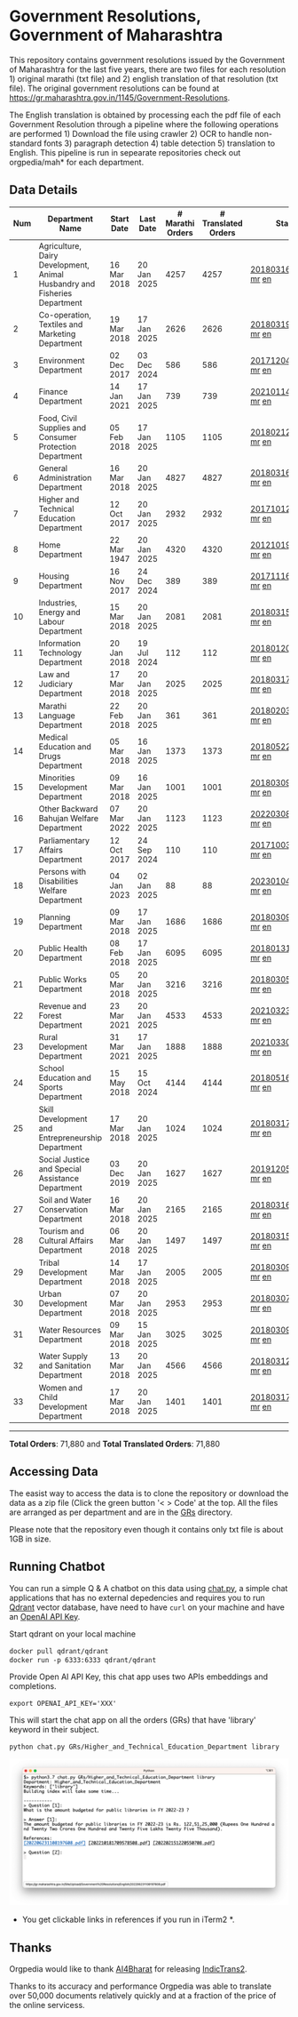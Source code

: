# Government Resolutions, Government of Maharashtra

This repository contains government resolutions issued by the Government of Maharashtra for the last five years, there are two files for each resolution 1) original marathi (txt file) and 2) english translation of that resolution (txt file). The original government resolutions can be found at https://gr.maharashtra.gov.in/1145/Government-Resolutions.

The English translation is obtained by processing each the pdf file of each Government Resolution through a pipeline where the following operations are performed 1) Download the file using crawler 2) OCR to handle non-standard fonts 3) paragraph detection 4) table  detection 5) translation to English. This pipeline is run in sepearate repositories check out orgpedia/mah* for each department.


## Data Details

| Num | Department Name | Start Date | Last Date | # Marathi Orders | # Translated Orders | Starting Order | Last Order |
| --- | --------------- | ---------- | --------- | ---------------- | ------------------- | -------------- | ---------- |
| 1 | Agriculture, Dairy Development, Animal Husbandry and Fisheries Department | 16 Mar 2018 | 20 Jan 2025 | 4257 | 4257 | [201803161624182101.pdf](https://gr.maharashtra.gov.in/Site/Upload/Government%20Resolutions/English/201803161624182101.pdf) [mr](GRs/Agriculture,_Dairy_Development,_Animal_Husbandry_and_Fisheries_Department/201803161624182101.pdf.mr.txt) [en](GRs/Agriculture,_Dairy_Development,_Animal_Husbandry_and_Fisheries_Department/201803161624182101.pdf.en.txt) | [202501201653532101.pdf](https://gr.maharashtra.gov.in/Site/Upload/Government%20Resolutions/English/202501201653532101.pdf) [mr](GRs/Agriculture,_Dairy_Development,_Animal_Husbandry_and_Fisheries_Department/202501201653532101.pdf.mr.txt) [en](GRs/Agriculture,_Dairy_Development,_Animal_Husbandry_and_Fisheries_Department/202501201653532101.pdf.en.txt) |
| 2 | Co-operation, Textiles and Marketing Department | 19 Mar 2018 | 17 Jan 2025 | 2626 | 2626 | [201803191257576702.pdf](https://gr.maharashtra.gov.in/Site/Upload/Government%20Resolutions/English/201803191257576702.pdf) [mr](GRs/Co-operation,_Textiles_and_Marketing_Department/201803191257576702.pdf.mr.txt) [en](GRs/Co-operation,_Textiles_and_Marketing_Department/201803191257576702.pdf.en.txt) | [202501171702597002.pdf](https://gr.maharashtra.gov.in/Site/Upload/Government%20Resolutions/English/202501171702597002.pdf) [mr](GRs/Co-operation,_Textiles_and_Marketing_Department/202501171702597002.pdf.mr.txt) [en](GRs/Co-operation,_Textiles_and_Marketing_Department/202501171702597002.pdf.en.txt) |
| 3 | Environment Department | 02 Dec 2017 | 03 Dec 2024 | 586 | 586 | [201712041147216904.pdf](https://gr.maharashtra.gov.in/Site/Upload/Government%20Resolutions/English/201712041147216904.pdf) [mr](GRs/Environment_Department/201712041147216904.pdf.mr.txt) [en](GRs/Environment_Department/201712041147216904.pdf.en.txt) | [202412031148104104.pdf](https://gr.maharashtra.gov.in/Site/Upload/Government%20Resolutions/English/202412031148104104.pdf) [mr](GRs/Environment_Department/202412031148104104.pdf.mr.txt) [en](GRs/Environment_Department/202412031148104104.pdf.en.txt) |
| 4 | Finance Department | 14 Jan 2021 | 17 Jan 2025 | 739 | 739 | [202101141237329905.pdf](https://gr.maharashtra.gov.in/Site/Upload/Government%20Resolutions/English/202101141237329905.pdf) [mr](GRs/Finance_Department/202101141237329905.pdf.mr.txt) [en](GRs/Finance_Department/202101141237329905.pdf.en.txt) | [202501171646373405.pdf](https://gr.maharashtra.gov.in/Site/Upload/Government%20Resolutions/English/202501171646373405.pdf) [mr](GRs/Finance_Department/202501171646373405.pdf.mr.txt) [en](GRs/Finance_Department/202501171646373405.pdf.en.txt) |
| 5 | Food, Civil Supplies and Consumer Protection Department | 05 Feb 2018 | 17 Jan 2025 | 1105 | 1105 | [201802121244545806.pdf](https://gr.maharashtra.gov.in/Site/Upload/Government%20Resolutions/English/201802121244545806.pdf) [mr](GRs/Food,_Civil_Supplies_and_Consumer_Protection_Department/201802121244545806.pdf.mr.txt) [en](GRs/Food,_Civil_Supplies_and_Consumer_Protection_Department/201802121244545806.pdf.en.txt) | [202501171720507506.pdf](https://gr.maharashtra.gov.in/Site/Upload/Government%20Resolutions/English/202501171720507506.pdf) [mr](GRs/Food,_Civil_Supplies_and_Consumer_Protection_Department/202501171720507506.pdf.mr.txt) [en](GRs/Food,_Civil_Supplies_and_Consumer_Protection_Department/202501171720507506.pdf.en.txt) |
| 6 | General Administration Department | 16 Mar 2018 | 20 Jan 2025 | 4827 | 4827 | [201803161224022707.pdf](https://gr.maharashtra.gov.in/Site/Upload/Government%20Resolutions/English/201803161224022707.pdf) [mr](GRs/General_Administration_Department/201803161224022707.pdf.mr.txt) [en](GRs/General_Administration_Department/201803161224022707.pdf.en.txt) | [202501201739053307.pdf](https://gr.maharashtra.gov.in/Site/Upload/Government%20Resolutions/English/202501201739053307.pdf) [mr](GRs/General_Administration_Department/202501201739053307.pdf.mr.txt) [en](GRs/General_Administration_Department/202501201739053307.pdf.en.txt) |
| 7 | Higher and Technical Education Department | 12 Oct 2017 | 20 Jan 2025 | 2932 | 2932 | [201710121514029708.pdf](https://gr.maharashtra.gov.in/Site/Upload/Government%20Resolutions/English/201710121514029708.pdf) [mr](GRs/Higher_and_Technical_Education_Department/201710121514029708.pdf.mr.txt) [en](GRs/Higher_and_Technical_Education_Department/201710121514029708.pdf.en.txt) | [202501201641325808.pdf](https://gr.maharashtra.gov.in/Site/Upload/Government%20Resolutions/English/202501201641325808.pdf) [mr](GRs/Higher_and_Technical_Education_Department/202501201641325808.pdf.mr.txt) [en](GRs/Higher_and_Technical_Education_Department/202501201641325808.pdf.en.txt) |
| 8 | Home Department | 22 Mar 1947 | 20 Jan 2025 | 4320 | 4320 | [201210191648552129.pdf](https://gr.maharashtra.gov.in/Site/Upload/Government%20Resolutions/English/201210191648552129.pdf) [mr](GRs/Home_Department/201210191648552129.pdf.mr.txt) [en](GRs/Home_Department/201210191648552129.pdf.en.txt) | [202501201759037029.pdf](https://gr.maharashtra.gov.in/Site/Upload/Government%20Resolutions/English/202501201759037029.pdf) [mr](GRs/Home_Department/202501201759037029.pdf.mr.txt) [en](GRs/Home_Department/202501201759037029.pdf.en.txt) |
| 9 | Housing Department | 16 Nov 2017 | 24 Dec 2024 | 389 | 389 | [201711161447076609.pdf](https://gr.maharashtra.gov.in/Site/Upload/Government%20Resolutions/English/201711161447076609.pdf) [mr](GRs/Housing_Department/201711161447076609.pdf.mr.txt) [en](GRs/Housing_Department/201711161447076609.pdf.en.txt) | [202412241442052709.pdf](https://gr.maharashtra.gov.in/Site/Upload/Government%20Resolutions/English/202412241442052709.pdf) [mr](GRs/Housing_Department/202412241442052709.pdf.mr.txt) [en](GRs/Housing_Department/202412241442052709.pdf.en.txt) |
| 10 | Industries, Energy and Labour Department | 15 Mar 2018 | 20 Jan 2025 | 2081 | 2081 | [201803151204055010.pdf](https://gr.maharashtra.gov.in/Site/Upload/Government%20Resolutions/English/201803151204055010.pdf) [mr](GRs/Industries,_Energy_and_Labour_Department/201803151204055010.pdf.mr.txt) [en](GRs/Industries,_Energy_and_Labour_Department/201803151204055010.pdf.en.txt) | [202501201223416710.pdf](https://gr.maharashtra.gov.in/Site/Upload/Government%20Resolutions/English/202501201223416710.pdf) [mr](GRs/Industries,_Energy_and_Labour_Department/202501201223416710.pdf.mr.txt) [en](GRs/Industries,_Energy_and_Labour_Department/202501201223416710.pdf.en.txt) |
| 11 | Information Technology Department | 20 Jan 2018 | 19 Jul 2024 | 112 | 112 | [201801201843024511.pdf](https://gr.maharashtra.gov.in/Site/Upload/Government%20Resolutions/English/201801201843024511.pdf) [mr](GRs/Information_Technology_Department/201801201843024511.pdf.mr.txt) [en](GRs/Information_Technology_Department/201801201843024511.pdf.en.txt) | [202407191742379111.pdf](https://gr.maharashtra.gov.in/Site/Upload/Government%20Resolutions/English/202407191742379111.pdf) [mr](GRs/Information_Technology_Department/202407191742379111.pdf.mr.txt) [en](GRs/Information_Technology_Department/202407191742379111.pdf.en.txt) |
| 12 | Law and Judiciary Department | 17 Mar 2018 | 20 Jan 2025 | 2025 | 2025 | [201803171129290212.pdf](https://gr.maharashtra.gov.in/Site/Upload/Government%20Resolutions/English/201803171129290212.pdf) [mr](GRs/Law_and_Judiciary_Department/201803171129290212.pdf.mr.txt) [en](GRs/Law_and_Judiciary_Department/201803171129290212.pdf.en.txt) | [202501201433094412.pdf](https://gr.maharashtra.gov.in/Site/Upload/Government%20Resolutions/English/202501201433094412.pdf) [mr](GRs/Law_and_Judiciary_Department/202501201433094412.pdf.mr.txt) [en](GRs/Law_and_Judiciary_Department/202501201433094412.pdf.en.txt) |
| 13 | Marathi Language Department | 22 Feb 2018 | 20 Jan 2025 | 361 | 361 | [201802031549154233.pdf](https://gr.maharashtra.gov.in/Site/Upload/Government%20Resolutions/English/201802031549154233.pdf) [mr](GRs/Marathi_Language_Department/201802031549154233.pdf.mr.txt) [en](GRs/Marathi_Language_Department/201802031549154233.pdf.en.txt) | [202501201530577333.pdf](https://gr.maharashtra.gov.in/Site/Upload/Government%20Resolutions/English/202501201530577333.pdf) [mr](GRs/Marathi_Language_Department/202501201530577333.pdf.mr.txt) [en](GRs/Marathi_Language_Department/202501201530577333.pdf.en.txt) |
| 14 | Medical Education and Drugs Department | 05 Mar 2018 | 16 Jan 2025 | 1373 | 1373 | [201805221424292513.pdf](https://gr.maharashtra.gov.in/Site/Upload/Government%20Resolutions/English/201805221424292513.pdf) [mr](GRs/Medical_Education_and_Drugs_Department/201805221424292513.pdf.mr.txt) [en](GRs/Medical_Education_and_Drugs_Department/201805221424292513.pdf.en.txt) | [202501161130070013.pdf](https://gr.maharashtra.gov.in/Site/Upload/Government%20Resolutions/English/202501161130070013.pdf) [mr](GRs/Medical_Education_and_Drugs_Department/202501161130070013.pdf.mr.txt) [en](GRs/Medical_Education_and_Drugs_Department/202501161130070013.pdf.en.txt) |
| 15 | Minorities Development Department | 09 Mar 2018 | 16 Jan 2025 | 1001 | 1001 | [201803091218355314.pdf](https://gr.maharashtra.gov.in/Site/Upload/Government%20Resolutions/English/201803091218355314.pdf) [mr](GRs/Minorities_Development_Department/201803091218355314.pdf.mr.txt) [en](GRs/Minorities_Development_Department/201803091218355314.pdf.en.txt) | [202501161140305714.pdf](https://gr.maharashtra.gov.in/Site/Upload/Government%20Resolutions/English/202501161140305714.pdf) [mr](GRs/Minorities_Development_Department/202501161140305714.pdf.mr.txt) [en](GRs/Minorities_Development_Department/202501161140305714.pdf.en.txt) |
| 16 | Other Backward Bahujan Welfare Department | 07 Mar 2022 | 20 Jan 2025 | 1123 | 1123 | [202203081752439334.pdf](https://gr.maharashtra.gov.in/Site/Upload/Government%20Resolutions/English/202203081752439334.pdf) [mr](GRs/Other_Backward_Bahujan_Welfare_Department/202203081752439334.pdf.mr.txt) [en](GRs/Other_Backward_Bahujan_Welfare_Department/202203081752439334.pdf.en.txt) | [202501201542425734.pdf](https://gr.maharashtra.gov.in/Site/Upload/Government%20Resolutions/English/202501201542425734.pdf) [mr](GRs/Other_Backward_Bahujan_Welfare_Department/202501201542425734.pdf.mr.txt) [en](GRs/Other_Backward_Bahujan_Welfare_Department/202501201542425734.pdf.en.txt) |
| 17 | Parliamentary Affairs Department | 12 Oct 2017 | 24 Sep 2024 | 110 | 110 | [201710031642378615.pdf](https://gr.maharashtra.gov.in/Site/Upload/Government%20Resolutions/English/201710031642378615.pdf) [mr](GRs/Parliamentary_Affairs_Department/201710031642378615.pdf.mr.txt) [en](GRs/Parliamentary_Affairs_Department/201710031642378615.pdf.en.txt) | [202409241152433515.pdf](https://gr.maharashtra.gov.in/Site/Upload/Government%20Resolutions/English/202409241152433515.pdf) [mr](GRs/Parliamentary_Affairs_Department/202409241152433515.pdf.mr.txt) [en](GRs/Parliamentary_Affairs_Department/202409241152433515.pdf.en.txt) |
| 18 | Persons with Disabilities Welfare Department | 04 Jan 2023 | 02 Jan 2025 | 88 | 88 | [202301041906309635.pdf](https://gr.maharashtra.gov.in/Site/Upload/Government%20Resolutions/English/202301041906309635.pdf) [mr](GRs/Persons_with_Disabilities_Welfare_Department/202301041906309635.pdf.mr.txt) [en](GRs/Persons_with_Disabilities_Welfare_Department/202301041906309635.pdf.en.txt) | [202501021211428035.pdf](https://gr.maharashtra.gov.in/Site/Upload/Government%20Resolutions/English/202501021211428035...pdf) [mr](GRs/Persons_with_Disabilities_Welfare_Department/202501021211428035.pdf.mr.txt) [en](GRs/Persons_with_Disabilities_Welfare_Department/202501021211428035.pdf.en.txt) |
| 19 | Planning Department | 09 Mar 2018 | 17 Jan 2025 | 1686 | 1686 | [201803091441032716.pdf](https://gr.maharashtra.gov.in/Site/Upload/Government%20Resolutions/English/201803091441032716.pdf) [mr](GRs/Planning_Department/201803091441032716.pdf.mr.txt) [en](GRs/Planning_Department/201803091441032716.pdf.en.txt) | [202501171520052216.pdf](https://gr.maharashtra.gov.in/Site/Upload/Government%20Resolutions/English/202501171520052216.pdf) [mr](GRs/Planning_Department/202501171520052216.pdf.mr.txt) [en](GRs/Planning_Department/202501171520052216.pdf.en.txt) |
| 20 | Public Health Department | 08 Feb 2018 | 17 Jan 2025 | 6095 | 6095 | [201801311722275417.pdf](https://gr.maharashtra.gov.in/Site/Upload/Government%20Resolutions/English/201801311722275417.pdf) [mr](GRs/Public_Health_Department/201801311722275417.pdf.mr.txt) [en](GRs/Public_Health_Department/201801311722275417.pdf.en.txt) | [202501171557542217.pdf](https://gr.maharashtra.gov.in/Site/Upload/Government%20Resolutions/English/202501171557542217.pdf) [mr](GRs/Public_Health_Department/202501171557542217.pdf.mr.txt) [en](GRs/Public_Health_Department/202501171557542217.pdf.en.txt) |
| 21 | Public Works Department | 05 Mar 2018 | 20 Jan 2025 | 3216 | 3216 | [201803051515468118.pdf](https://gr.maharashtra.gov.in/Site/Upload/Government%20Resolutions/English/201803051515468118.pdf) [mr](GRs/Public_Works_Department/201803051515468118.pdf.mr.txt) [en](GRs/Public_Works_Department/201803051515468118.pdf.en.txt) | [202501201508050018.pdf](https://gr.maharashtra.gov.in/Site/Upload/Government%20Resolutions/English/202501201508050018.pdf) [mr](GRs/Public_Works_Department/202501201508050018.pdf.mr.txt) [en](GRs/Public_Works_Department/202501201508050018.pdf.en.txt) |
| 22 | Revenue and Forest Department | 23 Mar 2021 | 20 Jan 2025 | 4533 | 4533 | [202103231328393119.pdf](https://gr.maharashtra.gov.in/Site/Upload/Government%20Resolutions/English/202103231328393119.pdf) [mr](GRs/Revenue_and_Forest_Department/202103231328393119.pdf.mr.txt) [en](GRs/Revenue_and_Forest_Department/202103231328393119.pdf.en.txt) | [202501201823505119.pdf](https://gr.maharashtra.gov.in/Site/Upload/Government%20Resolutions/English/202501201823505119.pdf) [mr](GRs/Revenue_and_Forest_Department/202501201823505119.pdf.mr.txt) [en](GRs/Revenue_and_Forest_Department/202501201823505119.pdf.en.txt) |
| 23 | Rural Development Department | 31 Mar 2021 | 17 Jan 2025 | 1888 | 1888 | [202103301021181120.pdf](https://gr.maharashtra.gov.in/Site/Upload/Government%20Resolutions/English/202103301021181120.pdf) [mr](GRs/Rural_Development_Department/202103301021181120.pdf.mr.txt) [en](GRs/Rural_Development_Department/202103301021181120.pdf.en.txt) | [202501171547439520.pdf](https://gr.maharashtra.gov.in/Site/Upload/Government%20Resolutions/English/202501171547439520.pdf) [mr](GRs/Rural_Development_Department/202501171547439520.pdf.mr.txt) [en](GRs/Rural_Development_Department/202501171547439520.pdf.en.txt) |
| 24 | School Education and Sports Department | 15 May 2018 | 15 Oct 2024 | 4144 | 4144 | [201805161114241221.pdf](https://gr.maharashtra.gov.in/Site/Upload/Government%20Resolutions/English/201805161114241221.pdf) [mr](GRs/School_Education_and_Sports_Department/201805161114241221.pdf.mr.txt) [en](GRs/School_Education_and_Sports_Department/201805161114241221.pdf.en.txt) | [202410152127537021.pdf](https://gr.maharashtra.gov.in/Site/Upload/Government%20Resolutions/English/202410152127537021.pdf) [mr](GRs/School_Education_and_Sports_Department/202410152127537021.pdf.mr.txt) [en](GRs/School_Education_and_Sports_Department/202410152127537021.pdf.en.txt) |
| 25 | Skill Development and Entrepreneurship Department | 17 Mar 2018 | 20 Jan 2025 | 1024 | 1024 | [201803171322099003.pdf](https://gr.maharashtra.gov.in/Site/Upload/Government%20Resolutions/English/201803171322099003.pdf) [mr](GRs/Skill_Development_and_Entrepreneurship_Department/201803171322099003.pdf.mr.txt) [en](GRs/Skill_Development_and_Entrepreneurship_Department/201803171322099003.pdf.en.txt) | [202501201733569603.pdf](https://gr.maharashtra.gov.in/Site/Upload/Government%20Resolutions/English/202501201733569603.pdf) [mr](GRs/Skill_Development_and_Entrepreneurship_Department/202501201733569603.pdf.mr.txt) [en](GRs/Skill_Development_and_Entrepreneurship_Department/202501201733569603.pdf.en.txt) |
| 26 | Social Justice and Special Assistance Department | 03 Dec 2019 | 20 Jan 2025 | 1627 | 1627 | [201912051107011622.pdf](https://gr.maharashtra.gov.in/Site/Upload/Government%20Resolutions/English/201912051107011622.pdf) [mr](GRs/Social_Justice_and_Special_Assistance_Department/201912051107011622.pdf.mr.txt) [en](GRs/Social_Justice_and_Special_Assistance_Department/201912051107011622.pdf.en.txt) | [202501201821038822.pdf](https://gr.maharashtra.gov.in/Site/Upload/Government%20Resolutions/English/202501201821038822.pdf) [mr](GRs/Social_Justice_and_Special_Assistance_Department/202501201821038822.pdf.mr.txt) [en](GRs/Social_Justice_and_Special_Assistance_Department/202501201821038822.pdf.en.txt) |
| 27 | Soil and Water Conservation Department | 16 Mar 2018 | 20 Jan 2025 | 2165 | 2165 | [201803161247582426.pdf](https://gr.maharashtra.gov.in/Site/Upload/Government%20Resolutions/English/201803161247582426.pdf) [mr](GRs/Soil_and_Water_Conservation_Department/201803161247582426.pdf.mr.txt) [en](GRs/Soil_and_Water_Conservation_Department/201803161247582426.pdf.en.txt) | [202501201841241726.pdf](https://gr.maharashtra.gov.in/Site/Upload/Government%20Resolutions/English/202501201841241726.pdf) [mr](GRs/Soil_and_Water_Conservation_Department/202501201841241726.pdf.mr.txt) [en](GRs/Soil_and_Water_Conservation_Department/202501201841241726.pdf.en.txt) |
| 28 | Tourism and Cultural Affairs Department | 06 Mar 2018 | 20 Jan 2025 | 1497 | 1497 | [201803151055091823.pdf](https://gr.maharashtra.gov.in/Site/Upload/Government%20Resolutions/English/201803151055091823.pdf) [mr](GRs/Tourism_and_Cultural_Affairs_Department/201803151055091823.pdf.mr.txt) [en](GRs/Tourism_and_Cultural_Affairs_Department/201803151055091823.pdf.en.txt) | [202501201829238623.pdf](https://gr.maharashtra.gov.in/Site/Upload/Government%20Resolutions/English/202501201829238623.pdf) [mr](GRs/Tourism_and_Cultural_Affairs_Department/202501201829238623.pdf.mr.txt) [en](GRs/Tourism_and_Cultural_Affairs_Department/202501201829238623.pdf.en.txt) |
| 29 | Tribal Development Department | 14 Mar 2018 | 17 Jan 2025 | 2005 | 2005 | [201803091105184924.pdf](https://gr.maharashtra.gov.in/Site/Upload/Government%20Resolutions/English/201803091105184924.pdf) [mr](GRs/Tribal_Development_Department/201803091105184924.pdf.mr.txt) [en](GRs/Tribal_Development_Department/201803091105184924.pdf.en.txt) | [202501171337089624.pdf](https://gr.maharashtra.gov.in/Site/Upload/Government%20Resolutions/English/202501171337089624.pdf) [mr](GRs/Tribal_Development_Department/202501171337089624.pdf.mr.txt) [en](GRs/Tribal_Development_Department/202501171337089624.pdf.en.txt) |
| 30 | Urban Development Department | 07 Mar 2018 | 20 Jan 2025 | 2953 | 2953 | [201803071203178325.pdf](https://gr.maharashtra.gov.in/Site/Upload/Government%20Resolutions/English/201803071203178325.pdf) [mr](GRs/Urban_Development_Department/201803071203178325.pdf.mr.txt) [en](GRs/Urban_Development_Department/201803071203178325.pdf.en.txt) | [202501201705413825.pdf](https://gr.maharashtra.gov.in/Site/Upload/Government%20Resolutions/English/202501201705413825.pdf) [mr](GRs/Urban_Development_Department/202501201705413825.pdf.mr.txt) [en](GRs/Urban_Development_Department/202501201705413825.pdf.en.txt) |
| 31 | Water Resources Department | 09 Mar 2018 | 15 Jan 2025 | 3025 | 3025 | [201803091034435527.pdf](https://gr.maharashtra.gov.in/Site/Upload/Government%20Resolutions/English/201803091034435527.pdf) [mr](GRs/Water_Resources_Department/201803091034435527.pdf.mr.txt) [en](GRs/Water_Resources_Department/201803091034435527.pdf.en.txt) | [202501151759484127.pdf](https://gr.maharashtra.gov.in/Site/Upload/Government%20Resolutions/English/202501151759484127.pdf) [mr](GRs/Water_Resources_Department/202501151759484127.pdf.mr.txt) [en](GRs/Water_Resources_Department/202501151759484127.pdf.en.txt) |
| 32 | Water Supply and Sanitation Department | 13 Mar 2018 | 20 Jan 2025 | 4566 | 4566 | [201803121414108428.pdf](https://gr.maharashtra.gov.in/Site/Upload/Government%20Resolutions/English/201803121414108428.pdf) [mr](GRs/Water_Supply_and_Sanitation_Department/201803121414108428.pdf.mr.txt) [en](GRs/Water_Supply_and_Sanitation_Department/201803121414108428.pdf.en.txt) | [202501201745222328.pdf](https://gr.maharashtra.gov.in/Site/Upload/Government%20Resolutions/English/202501201745222328.pdf) [mr](GRs/Water_Supply_and_Sanitation_Department/202501201745222328.pdf.mr.txt) [en](GRs/Water_Supply_and_Sanitation_Department/202501201745222328.pdf.en.txt) |
| 33 | Women and Child Development Department | 17 Mar 2018 | 20 Jan 2025 | 1401 | 1401 | [201803171539444330.pdf](https://gr.maharashtra.gov.in/Site/Upload/Government%20Resolutions/English/201803171539444330.pdf) [mr](GRs/Women_and_Child_Development_Department/201803171539444330.pdf.mr.txt) [en](GRs/Women_and_Child_Development_Department/201803171539444330.pdf.en.txt) | [202501201605375730.pdf](https://gr.maharashtra.gov.in/Site/Upload/Government%20Resolutions/English/202501201605375730.pdf) [mr](GRs/Women_and_Child_Development_Department/202501201605375730.pdf.mr.txt) [en](GRs/Women_and_Child_Development_Department/202501201605375730.pdf.en.txt) |
----------------------------------------------------------------------------------------------------

**Total Orders**: 71,880 and **Total Translated Orders**: 71,880
## Accessing Data

The easist way to access the data is to clone the repository or download the data as a zip file (Click the green button '< > Code' at the top. All the files are arranged as per department and are in the [GRs](GRs) directory.

Please note that the repository even though it contains only txt file is about 1GB in size.

## Running Chatbot

You can run a simple Q & A chatbot on this data using [chat.py](chat.py), a simple chat applications that has no external depedencies and requires you to run [Qdrant](https://qdrant.tech/) vector database, have need to have `curl` on your machine and have an [OpenAI API Key](https://help.openai.com/en/articles/4936850-where-do-i-find-my-secret-api-key).

Start qdrant on your local machine
```shell
docker pull qdrant/qdrant
docker run -p 6333:6333 qdrant/qdrant
```

Provide Open AI API Key, this chat app uses two APIs embeddings and completions.
```shell
export OPENAI_API_KEY='XXX'
```

This will start the chat app on all the orders (GRs) that have 'library' keyword in their subject.

```shell
python chat.py GRs/Higher_and_Technical_Education_Department library
```

![screenshot of running chat.py](screenshot.png)

* You get clickable links in references if you run in iTerm2 *.

## Thanks

Orgpedia would like to thank [AI4Bharat](https://ai4bharat.iitm.ac.in/) for releasing [IndicTrans2](https://github.com/AI4Bharat/IndicTrans2).

Thanks to its accuracy and performance Orgpedia was able to translate over 50,000 documents relatively quickly and at a fraction of the price of the online servicess.

